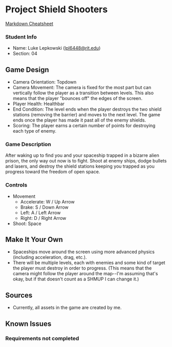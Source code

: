 # Project Shield Shooters

[Markdown Cheatsheet](https://github.com/adam-p/markdown-here/wiki/Markdown-Here-Cheatsheet)

### Student Info

-   Name: Luke Lepkowski (lpl6448@rit.edu)
-   Section: 04

## Game Design

-   Camera Orientation: Topdown
-   Camera Movement: The camera is fixed for the most part but can vertically follow the player as a transition between levels. This also means that the player "bounces off" the edges of the screen.
-   Player Health: Healthbar
-   End Condition: The level ends when the player destroys the two shield stations (removing the barrier) and moves to the next level. The game ends once the player has made it past all of the enemy shields.
-   Scoring: The player earns a certain number of points for destroying each type of enemy.

### Game Description

After waking up to find you and your spaceship trapped in a bizarre alien prison, the only way out now is to fight. Shoot at enemy ships, dodge bullets and lasers, and destroy the shield stations keeping you trapped as you progress toward the freedom of open space.

### Controls

-   Movement
    -   Accelerate: W / Up Arrow
    -   Brake: S / Down Arrow
    -   Left: A / Left Arrow
    -   Right: D / Right Arrow
-   Shoot: Space

## Make It Your Own

-   Spaceships move around the screen using more advanced physics (including acceleration, drag, etc.).
-   There will be multiple levels, each with enemies and some kind of target the player must destroy in order to progress. (This means that the camera might follow the player around the map--I'm assuming that's okay, but if that doesn't count as a SHMUP I can change it.)

## Sources

-   Currently, all assets in the game are created by me.

## Known Issues



### Requirements not completed



